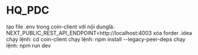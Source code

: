 # HQ_PDC
tạo file .env trong coin-client với nội dunglà: NEXT_PUBLIC_REST_API_ENDPOINT=http://localhost:4003
xóa forder .idea
chạy lệnh: cd coin-client
chạy lệnh: npm install --legacy-peer-deps
chạy lệnh: npm run dev
